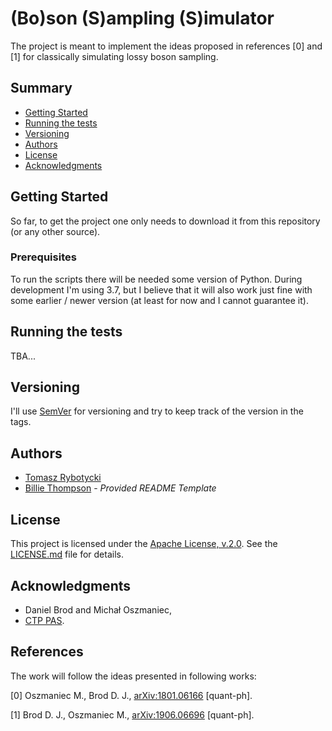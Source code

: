 # (Bo)son (S)ampling (S)imulator

The project is meant to implement the ideas proposed in references [0] and [1] for classically simulating 
lossy boson sampling.  

## Summary

  - [Getting Started](#getting-started)
  - [Running the tests](#running-the-tests)
  - [Versioning](#versioning)
  - [Authors](#authors)
  - [License](#license)
  - [Acknowledgments](#acknowledgments)

## Getting Started

So far, to get the project one only needs to download it from this repository (or any other source).

### Prerequisites

To run the scripts there will be needed some version of Python. During development I'm using 3.7, but I believe that
it will also work just fine with some earlier / newer version (at least for now and I cannot guarantee it). 

## Running the tests

TBA...

## Versioning

I'll use [SemVer](http://semver.org/) for versioning and try to keep track of the version in the tags. 

## Authors

  - [Tomasz Rybotycki](https://github.com/Tomev)
  - [Billie Thompson](https://github.com/PurpleBooth) - *Provided README Template* 

## License

This project is licensed under the [Apache License, v.2.0](LICENSE.md).
See the [LICENSE.md](LICENSE.md) file for details.

## Acknowledgments

  - Daniel Brod and Michał Oszmaniec, 
  - [CTP PAS](http://www.cft.edu.pl/new/public/pl).
  
  
## References

The work will follow the ideas presented in following works:

[0] Oszmaniec M., Brod D. J., [arXiv:1801.06166](https://arxiv.org/abs/1801.06166) [quant-ph].

[1] Brod D. J., Oszmaniec M., [arXiv:1906.06696](https://arxiv.org/abs/1906.06696) [quant-ph].
